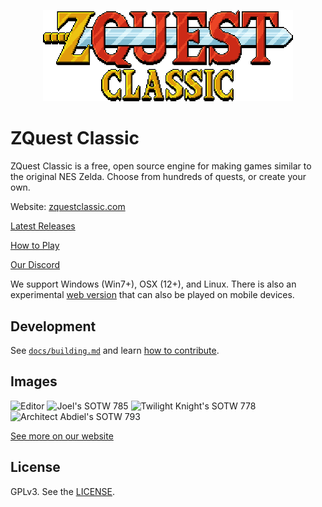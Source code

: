 <p align="center">
  <img style="image-rendering: pixelated" width=400px src="./resources/assets/zc/ZC_Logo.png" alt="ZQuest Classic logo"/>
</p>

# ZQuest Classic

ZQuest Classic is a free, open source engine for making games similar to the original NES Zelda. Choose from hundreds of quests, or create your own.

Website: [zquestclassic.com](https://zquestclassic.com)

[Latest Releases](https://zquestclassic.com/releases/)

[How to Play](https://zquestclassic.com/docs/how-to-play/)

[Our Discord](https://discord.gg/uStAnHJhPM)

We support Windows (Win7+), OSX (12+), and Linux. There is also an experimental [web version](https://zquestclassic.com/play/) that can also be played on mobile devices.

## Development

See [`docs/building.md`](./docs/building.md) and learn [how to contribute](./CONTRIBUTING.md).

## Images

![Editor](https://github.com/user-attachments/assets/84d5f7e0-d948-4e01-b62b-552d1f961f91)
![Joel's SOTW 785](https://zquestclassic.com/img/sotw-785-joel.png)
![Twilight Knight's SOTW 778](https://zquestclassic.com/img/sotw-778-twilight-knight.png)
![Architect Abdiel's SOTW 793](https://zquestclassic.com/img/sotw-793-architect-abdiel.png)

[See more on our website](https://zquestclassic.com/)

## License

GPLv3. See the [LICENSE](./LICENSE).
